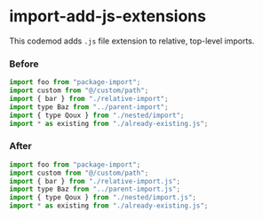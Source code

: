 # import-add-js-extensions

This codemod adds `.js` file extension to relative, top-level imports.

### Before

```js
import foo from "package-import";
import custom from "@/custom/path";
import { bar } from "./relative-import";
import type Baz from "../parent-import";
import { type Qoux } from "./nested/import";
import * as existing from "./already-existing.js";
```

### After

```js
import foo from "package-import";
import custom from "@/custom/path";
import { bar } from "./relative-import.js";
import type Baz from "../parent-import.js";
import { type Qoux } from "./nested/import.js";
import * as existing from "./already-existing.js";
```
